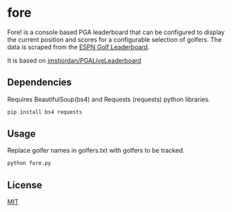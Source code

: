 # fore
Fore! is a console based PGA leaderboard that can be configured to display the current position and scores for a configurable selection of golfers. The data is scraped from the [ESPN Golf Leaderboard](https://www.espn.com/golf/leaderboard).

It is based on [jmstjordan/PGALiveLeaderboard](https://github.com/jmstjordan/PGALiveLeaderboard)

## Dependencies
Requires BeautifulSoup(bs4) and Requests (requests) python libraries.

```bash
pip install bs4 requests
```

## Usage
Replace golfer names in golfers.txt with golfers to be tracked.

```bash
python fore.py
```

## License
[MIT](https://choosealicense.com/licenses/mit/)